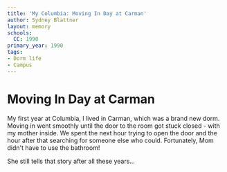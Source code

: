 ```yaml
---
title: 'My Columbia: Moving In Day at Carman'
author: Sydney Blattner
layout: memory
schools:
  CC: 1990
primary_year: 1990
tags:
- Dorm life
- Campus
---
```

# Moving In Day at Carman

My first year at Columbia, I lived in Carman, which was a brand new dorm.  Moving in went smoothly until the door to the room got stuck closed - with my mother inside.  We spent the next hour trying to open the door and the hour after that searching for someone else who could.  Fortunately, Mom didn't have to use the bathroom!

She still tells that story after all these years...
